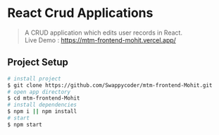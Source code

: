 # React Crud Applications

> A CRUD application which edits user records in React.  
> Live Demo : https://mtm-frontend-mohit.vercel.app/

## Project Setup

```bash
# install project
$ git clone https://github.com/Swappycoder/mtm-frontend-Mohit.git
# open app directory
$ cd mtm-frontend-Mohit
# install dependencies
$ npm i || npm install
# start
$ npm start
```
